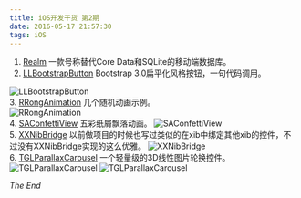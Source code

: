 ```yaml
---
title: iOS开发干货 第2期
date: 2016-05-17 21:57:30
tags: iOS
---
```


1. [Realm](https://github.com/realm/realm-cocoa) 一款号称替代Core Data和SQLite的移动端数据库。
2. [LLBootstrapButton](https://github.com/lilei644/LLBootstrapButton) Bootstrap 3.0扁平化风格按钮，一句代码调用。  

<!-- more -->

![LLBootstrapButton](https://github.com/lilei644/LLBootstrapButton/raw/master/Img/LLBootstrapButton.png)  
3. [RRongAnimation](https://github.com/MellongLau/RRongAnimation) 几个随机动画示例。   
![RRongAnimation](https://raw.github.com/MellongLau/RRongAnimation/master/Screenshots/screenshot.gif)  
4. [SAConfettiView](https://github.com/sudeepag/SAConfettiView) 五彩纸屑飘落动画。
![SAConfettiView](https://cloud.githubusercontent.com/assets/11940172/11791210/f97b6bd8-a2da-11e5-9083-b131fa796373.gif)   
5. [XXNibBridge](https://github.com/sunnyxx/XXNibBridge) 以前做项目的时候也写过类似的在xib中绑定其他xib的控件，不过没有XXNibBridge实现的这么优雅。
![XXNibBridge](https://camo.githubusercontent.com/1f40df24c97d1baf53575bbdf0488cc688a85fba/687474703a2f2f7777332e73696e61696d672e636e2f6c617267652f353135333035383367773165687a676f6971666b666a3230687330716f3735752e6a7067)  
6. [TGLParallaxCarousel](https://github.com/taglia3/TGLParallaxCarousel) 一个轻量级的3D线性图片轮换控件。
![TGLParallaxCarousel](https://raw.githubusercontent.com/taglia3/ParallaxCarousel/master/gif/Threedimensional.gif)
![TGLParallaxCarousel](https://raw.githubusercontent.com/taglia3/ParallaxCarousel/master/gif/Normal.gif)

*The End*